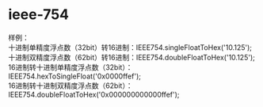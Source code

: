 # ieee-754
样例：
  <br>十进制单精度浮点数（32bit）转16进制：IEEE754.singleFloatToHex('10.125');
  <br>十进制双精度浮点数（62bit）转16进制：IEEE754.doubleFloatToHex('10.125');
  <br>16进制转十进制单精度浮点数（32bit）：IEEE754.hexToSingleFloat('0x0000ffef');
  <br>16进制转十进制双精度浮点数（62bit）：IEEE754.doubleFloatToHex('0x000000000000ffef');
